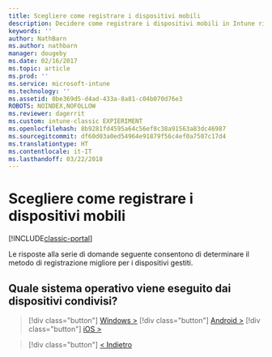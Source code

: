 ```yaml
---
title: Scegliere come registrare i dispositivi mobili
description: Decidere come registrare i dispositivi mobili in Intune rispondendo ad alcune semplici domande
keywords: ''
author: NathBarn
ms.author: nathbarn
manager: dougeby
ms.date: 02/16/2017
ms.topic: article
ms.prod: ''
ms.service: microsoft-intune
ms.technology: ''
ms.assetid: 0be369d5-d4ad-433a-8a81-c04b070d76e3
ROBOTS: NOINDEX,NOFOLLOW
ms.reviewer: dagerrit
ms.custom: intune-classic EXPIERIMENT
ms.openlocfilehash: 8b9281fd4595a64c56ef8c38a91563a83dc46987
ms.sourcegitcommit: df60d03a0ed54964e91879f56c4ef0a7507c17d4
ms.translationtype: HT
ms.contentlocale: it-IT
ms.lasthandoff: 03/22/2018
---
```

# <a name="choose-how-to-enroll-mobile-devices"></a>Scegliere come registrare i dispositivi mobili

[!INCLUDE[classic-portal](../includes/classic-portal.md)]

Le risposte alla serie di domande seguente consentono di determinare il metodo di registrazione migliore per i dispositivi gestiti.

## <a name="what-operating-system-are-your-shared-devices-running"></a>**Quale sistema operativo viene eseguito dai dispositivi condivisi?**

> [!div class="button"]
[Windows >](/intune-classic/deploy-use/enroll-corporate-owned-devices-with-the-device-enrollment-manager-in-microsoft-intune)
> [!div class="button"]
[Android >](/intune-classic/deploy-use/enroll-corporate-owned-devices-with-the-device-enrollment-manager-in-microsoft-intune)
> [!div class="button"]
[iOS >](choose-how-to-enroll-devices5.md)

> [!div class="button"]
[< Indietro](choose-how-to-enroll-devices3.md)
